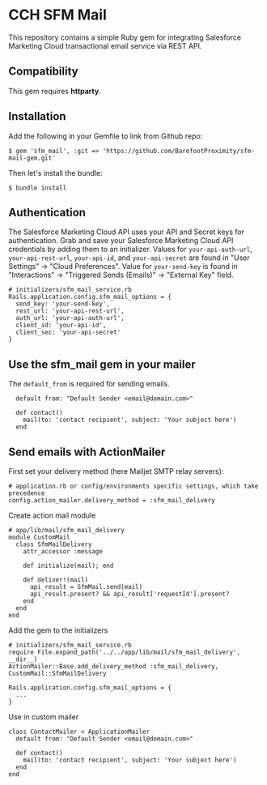 # CCH SFM Mail

This repository contains a simple Ruby gem for integrating Salesforce Marketing Cloud transactional email service via REST API.

## Compatibility

This gem requires **httparty**.

## Installation

Add the following in your Gemfile to link from Github repo:

```
$ gem 'sfm_mail', :git => 'https://github.com/BarefootProximity/sfm-mail-gem.git'
```

Then let's install the bundle:

```
$ bundle install
```

## Authentication

The Salesforce Marketing Cloud API uses your API and Secret keys for authentication. Grab and save your Salesforce Marketing Cloud API credentials by adding them to an initializer.
Values for `your-api-auth-url`,
  `your-api-rest-url`, `your-api-id`, and `your-api-secret` are found in "User Settings" -> "Cloud Preferences". Value for `your-send-key` is found in "Interactions" -> "Triggered Sends (Emails)" -> "External Key" field.

```
# initializers/sfm_mail_service.rb
Rails.application.config.sfm_mail_options = {
  send_key: 'your-send-key',
  rest_url: 'your-api-rest-url',
  auth_url: 'your-api-auth-url',
  client_id: 'your-api-id',
  client_sec: 'your-api-secret'
}
```

## Use the sfm_mail gem in your mailer

The `default_from` is required for sending emails.

```
  default from: "Default Sender <email@domain.com>"

  def contact()
    mail(to: 'contact recipient', subject: 'Your subject here')
  end
```
## Send emails with ActionMailer

First set your delivery method (here Mailjet SMTP relay servers):

```
# application.rb or config/environments specific settings, which take precedence
config.action_mailer.delivery_method = :sfm_mail_delivery
```

Create action mail module

```
# app/lib/mail/sfm_mail_delivery
module CustomMail
  class SfmMailDelivery
    attr_accessor :message

    def initialize(mail); end

    def deliver!(mail)
      api_result = SfmMail.send(mail)
      api_result.present? && api_result['requestId'].present?
    end
  end
end
```

Add the gem to the initializers

```
# initializers/sfm_mail_service.rb
require File.expand_path('../../app/lib/mail/sfm_mail_delivery', __dir__)
ActionMailer::Base.add_delivery_method :sfm_mail_delivery, CustomMail::SfmMailDelivery

Rails.application.config.sfm_mail_options = {
  ...
}
```

Use in custom mailer

```
class ContactMailer < ApplicationMailer
  default from: "Default Sender <email@domain.com>"

  def contact()
    mail(to: 'contact recipient', subject: 'Your subject here')
  end
end
```
